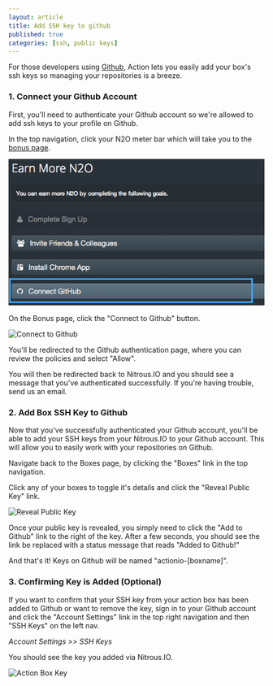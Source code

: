 ```yaml
---
layout: article
title: Add SSH key to github
published: true
categories: [ssh, public keys]
---
```


For those developers using [Github](http://github.com), Action lets you easily add your box's ssh keys so managing your repositories is a breeze.

### 1. Connect your Github Account

First, you'll need to authenticate your Github account so we're allowed to add ssh keys to your profile on Github.

In the top navigation, click your N2O meter bar which will take you to the [bonus page](https://www.nitrous.io/app#/n2o/bonus).

![N2O Bonus Page](/images/articles/n2o-bonus-page-github.png)

On the Bonus page, click the "Connect to Github" button.

![Connect to Github](https://raw.github.com/action-io/action-assets/master/support/screenshots/github-connect-button.png)

You'll be redirected to the Github authentication page, where you can review the policies and select "Allow".

You will then be redirected back to Nitrous.IO and you should see a message that you've authenticated successfully. If you're having trouble, send us an email.

### 2. Add Box SSH Key to Github

Now that you've successfully authenticated your Github account, you'll be able to add your SSH keys from your Nitrous.IO to your Github account.  This will allow you to easily work with your repositories on Github.

Navigate back to the Boxes page, by clicking the "Boxes" link in the top navigation.

Click any of your boxes to toggle it's details and click the "Reveal Public Key" link.

![Reveal Public Key](https://raw.github.com/action-io/action-assets/master/support/screenshots/reveal-public-key.png)

Once your public key is revealed, you simply need to click the "Add to Github" link to the right of the key.  After a few seconds, you should see the link be replaced with a status message that reads "Added to Github!"

And that's it! Keys on Github will be named "actionio-\[boxname\]".

### 3. Confirming Key is Added (Optional)

If you want to confirm that your SSH key from your action box has been added to Github or want to remove the key, sign in to your Github account and click the "Account Settings" link in the top right navigation and then "SSH Keys" on the left nav.

_Account Settings >> SSH Keys_

You should see the key you added via Nitrous.IO.

![Action Box Key](https://raw.github.com/action-io/action-assets/master/support/screenshots/github-action-key.png)
